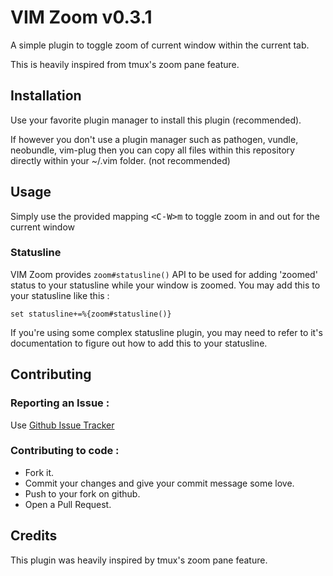 # VIM Zoom v0.3.1

A simple plugin to toggle zoom of current window within the current tab.

This is heavily inspired from tmux's zoom pane feature.

## Installation

Use your favorite plugin manager to install this plugin (recommended).

If however you don't use a plugin manager such as pathogen, vundle, neobundle,
vim-plug then you can copy all files within this repository directly within
your ~/.vim folder. (not recommended)

## Usage

Simply use the provided mapping <kbd>\<C-W>m</kbd> to toggle zoom in and out
for the current window

### Statusline

VIM Zoom provides `zoom#statusline()` API to be used for adding 'zoomed'
status to your statusline while your window is zoomed. You may add this to
your statusline like this :

`set statusline+=%{zoom#statusline()}`

If you're using some complex statusline plugin, you may need to refer to it's
documentation to figure out how to add this to your statusline.

## Contributing

### Reporting an Issue :

Use <a href="https://github.com/dhruvasagar/vim-zoom/issues">Github Issue
Tracker</a>

### Contributing to code :

- Fork it.
- Commit your changes and give your commit message some love.
- Push to your fork on github.
- Open a Pull Request.

## Credits

This plugin was heavily inspired by tmux's zoom pane feature.

